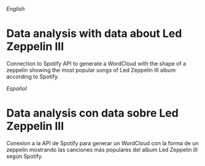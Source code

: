 *English*

# Data analysis with data about Led Zeppelin III
Connection to Spotify API to generate a WordCloud with the shape of a zeppelin showing the most popular songs of Led Zeppelin III album according to Spotify. 

*Español*

# Data analysis con data sobre Led Zeppelin III 
Conexion a la API de Spotify para generar un WordCloud con la forma de un zeppelin mostrando las canciones más populares del album Led Zeppelin III según Spotify.
